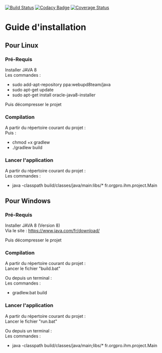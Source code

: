 [![Build Status](https://travis-ci.org/Org-Pro/orgpro-ihm.svg?branch=master)](https://travis-ci.org/Org-Pro/orgpro-ihm)
[![Codacy Badge](https://api.codacy.com/project/badge/Grade/0574befcbb5d4df986731b908d34ebde)](https://www.codacy.com/app/WALLOIS-Alexandre/orgpro-ihm?utm_source=github.com&amp;utm_medium=referral&amp;utm_content=Org-Pro/orgpro-ihm&amp;utm_campaign=Badge_Grade)
[![Coverage Status](https://coveralls.io/repos/github/Org-Pro/orgpro-ihm/badge.svg?branch=master)](https://coveralls.io/github/Org-Pro/orgpro-ihm?branch=master)


# Guide d'installation

## Pour Linux

### Pré-Requis
Installer JAVA 8  
Les commandes :  
- sudo add-apt-repository ppa:webupd8team/java  
- sudo apt-get update  
- sudo apt-get install oracle-java8-installer  
 
Puis décompresser le projet
    
### Compilation
A partir du répertoire courant du projet :  
Puis :  
- chmod +x gradlew  
- ./gradlew build  
    
### Lancer l'application
A partir du répertoire courant du projet :  
Les commandes :  
- java -classpath build/classes/java/main:libs/* fr.orgpro.ihm.project.Main
    
## Pour Windows

### Pré-Requis
Installer JAVA 8 (Version 8)  
Via le site : <https://www.java.com/fr/download/>  

Puis décompresser le projet

### Compilation
A partir du répertoire courant du projet :  
Lancer le fichier "build.bat"  

Ou depuis un terminal :  
Les commandes :  
- gradlew.bat build

###  Lancer l'application
A partir du répertoire courant du projet :  
Lancer le fichier "run.bat"  

Ou depuis un terminal :  
Les commandes :  
- java -classpath build/classes/java/main;libs/* fr.orgpro.ihm.project.Main
